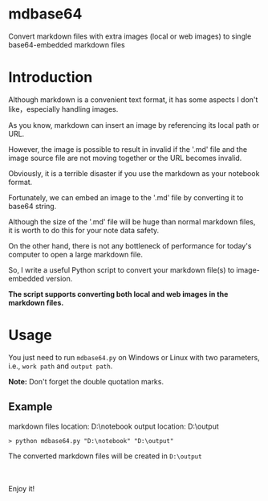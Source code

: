 # mdbase64
Convert markdown files with extra images (local or web images) to single base64-embedded markdown files

# Introduction
Although markdown is a convenient text format, it has some aspects I don't like，especially handling images.

As you know, markdown can insert an image by referencing its local path or URL.

However, the image is possible to result in invalid if the '.md' file and the image source file are not moving together or the URL becomes invalid.

Obviously, it is a terrible disaster if you use the markdown as your notebook format. 

Fortunately, we can embed an image to the '.md' file by converting it to base64 string.

Although the size of the '.md' file will be huge than normal markdown files, it is worth to do this for your note data safety.

On the other hand, there is not any bottleneck of performance for today's computer to open a large markdown file. 

So, I write a useful Python script to convert your markdown file(s) to image-embedded version.

**The script supports converting both local and web images in the markdown files.**

# Usage
You just need to run `mdbase64.py` on Windows or Linux with two parameters, i.e., `work path` and `output path`.

**Note:** Don't forget the double quotation marks.

## Example
markdown files location: D:\notebook
output location: D:\output

```
> python mdbase64.py "D:\notebook" "D:\output"
```

The converted markdown files will be created in `D:\output`

<br>
<br>
Enjoy it!
